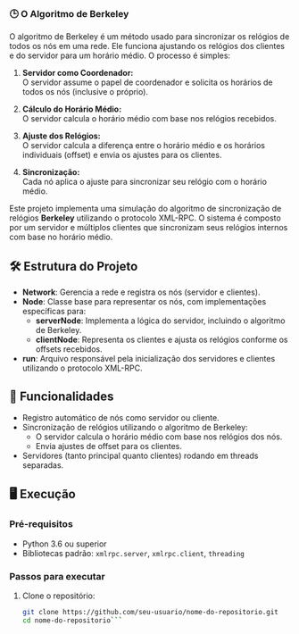 ### 🕒 O Algoritmo de Berkeley

O algoritmo de Berkeley é um método usado para sincronizar os relógios de todos os nós em uma rede. Ele funciona ajustando os relógios dos clientes e do servidor para um horário médio. O processo é simples:

1. **Servidor como Coordenador:**  
   O servidor assume o papel de coordenador e solicita os horários de todos os nós (inclusive o próprio).

2. **Cálculo do Horário Médio:**  
   O servidor calcula o horário médio com base nos relógios recebidos.

3. **Ajuste dos Relógios:**  
   O servidor calcula a diferença entre o horário médio e os horários individuais (offset) e envia os ajustes para os clientes.

4. **Sincronização:**  
   Cada nó aplica o ajuste para sincronizar seu relógio com o horário médio.

Este projeto implementa uma simulação do algoritmo de sincronização de relógios **Berkeley** utilizando o protocolo XML-RPC. O sistema é composto por um servidor e múltiplos clientes que sincronizam seus relógios internos com base no horário médio.

## 🛠️ Estrutura do Projeto

- **Network**: Gerencia a rede e registra os nós (servidor e clientes).
- **Node**: Classe base para representar os nós, com implementações específicas para:
  - **serverNode**: Implementa a lógica do servidor, incluindo o algoritmo de Berkeley.
  - **clientNode**: Representa os clientes e ajusta os relógios conforme os offsets recebidos.
- **run**: Arquivo responsável pela inicialização dos servidores e clientes utilizando o protocolo XML-RPC.

## 🚀 Funcionalidades

- Registro automático de nós como servidor ou cliente.
- Sincronização de relógios utilizando o algoritmo de Berkeley:
  - O servidor calcula o horário médio com base nos relógios dos nós.
  - Envia ajustes de offset para os clientes.
- Servidores (tanto principal quanto clientes) rodando em threads separadas.

## 🖥️ Execução

### Pré-requisitos

- Python 3.6 ou superior
- Bibliotecas padrão: `xmlrpc.server`, `xmlrpc.client`, `threading`

### Passos para executar

1. Clone o repositório:
   ```bash
   git clone https://github.com/seu-usuario/nome-do-repositorio.git
   cd nome-do-repositorio```
